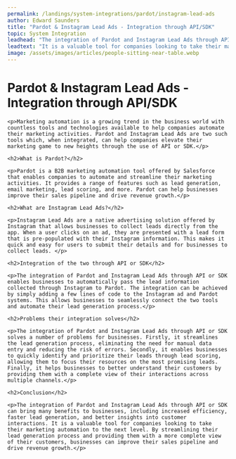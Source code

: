 ```yaml
---
permalink: /landings/system-integrations/pardot/instagram-lead-ads
author: Edward Saunders
title: "Pardot & Instagram Lead Ads - Integration through API/SDK"
topic: System Integration
leadhead: "The integration of Pardot and Instagram Lead Ads through API or SDK can bring many benefits to businesses, including increased efficiency, faster lead generation, and better insights into customer interactions"
leadtext: "It is a valuable tool for companies looking to take their marketing automation to the next level. By streamlining their lead generation process and providing them with a more complete view of their customers, businesses can improve their sales pipeline and drive revenue growth."
image: /assets/images/articles/people-sitting-near-table.webp
---
```

<div class="arttext">	<h1>Pardot & Instagram Lead Ads - Integration through API/SDK</h1>

	<p>Marketing automation is a growing trend in the business world with countless tools and technologies available to help companies automate their marketing activities. Pardot and Instagram Lead Ads are two such tools which, when integrated, can help companies elevate their marketing game to new heights through the use of API or SDK.</p>

	<h2>What is Pardot?</h2>

	<p>Pardot is a B2B marketing automation tool offered by Salesforce that enables companies to automate and streamline their marketing activities. It provides a range of features such as lead generation, email marketing, lead scoring, and more. Pardot can help businesses improve their sales pipeline and drive revenue growth.</p>

	<h2>What are Instagram Lead Ads?</h2>

	<p>Instagram Lead Ads are a native advertising solution offered by Instagram that allows businesses to collect leads directly from the app. When a user clicks on an ad, they are presented with a lead form that is pre-populated with their Instagram information. This makes it quick and easy for users to submit their details and for businesses to collect leads. </p>

	<h2>Integration of the two through API or SDK</h2>

	<p>The integration of Pardot and Instagram Lead Ads through API or SDK enables businesses to automatically pass the lead information collected through Instagram to Pardot. The integration can be achieved by simply adding a few lines of code to the Instagram ad and Pardot systems. This allows businesses to seamlessly connect the two tools and automate their lead generation process.</p>

	<h2>Problems their integration solves</h2>

	<p>The integration of Pardot and Instagram Lead Ads through API or SDK solves a number of problems for businesses. Firstly, it streamlines the lead generation process, eliminating the need for manual data entry and reducing the risk of errors. Secondly, it enables businesses to quickly identify and prioritize their leads through lead scoring, allowing them to focus their resources on the most promising leads. Finally, it helps businesses to better understand their customers by providing them with a complete view of their interactions across multiple channels.</p>

	<h2>Conclusion</h2>

	<p>The integration of Pardot and Instagram Lead Ads through API or SDK can bring many benefits to businesses, including increased efficiency, faster lead generation, and better insights into customer interactions. It is a valuable tool for companies looking to take their marketing automation to the next level. By streamlining their lead generation process and providing them with a more complete view of their customers, businesses can improve their sales pipeline and drive revenue growth.</p>


</div>